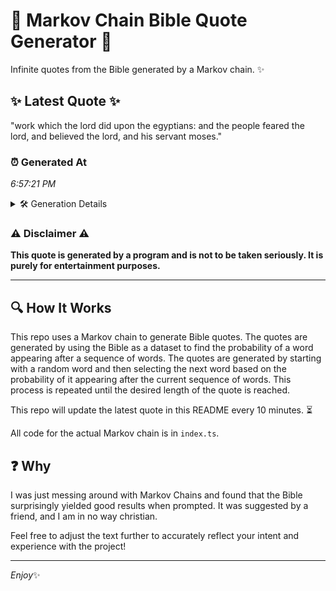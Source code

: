 # 📖 Markov Chain Bible Quote Generator 📖

Infinite quotes from the Bible generated by a Markov chain. ✨

## ✨ Latest Quote ✨
"work which the lord did upon the egyptians: and the people feared the lord, and believed the lord, and his servant moses."

### ⏰ Generated At
*6:57:21 PM*

<details>
    <summary>🛠️ Generation Details</summary>
    <p>
        <strong>🌱 Seed:</strong> work<br>
        <strong>🔄 Iterations:</strong> 21<br>
        <strong>📜 Context History:</strong><br>[ work ]: which<br>[ work, which ]: the<br>[ work, which, the ]: lord<br>[ work, which, the, lord ]: did<br>[ work, which, the, lord, did ]: upon<br>[ work, which, the, lord, did, upon ]: the<br>[ which, the, lord, did, upon, the ]: egyptians:<br>[ the, lord, did, upon, the, egyptians: ]: and<br>[ lord, did, upon, the, egyptians:, and ]: the<br>[ did, upon, the, egyptians:, and, the ]: people<br>[ upon, the, egyptians:, and, the, people ]: feared<br>[ the, egyptians:, and, the, people, feared ]: the<br>[ egyptians:, and, the, people, feared, the ]: lord,<br>[ and, the, people, feared, the, lord, ]: and<br>[ the, people, feared, the, lord,, and ]: believed<br>[ people, feared, the, lord,, and, believed ]: the<br>[ feared, the, lord,, and, believed, the ]: lord,<br>[ the, lord,, and, believed, the, lord, ]: and<br>[ lord,, and, believed, the, lord,, and ]: his<br>[ and, believed, the, lord,, and, his ]: servant<br>[ believed, the, lord,, and, his, servant ]: moses.<br>
    </p>
</details>

### ⚠️ Disclaimer ⚠️
**This quote is generated by a program and is not to be taken seriously. It is purely for entertainment purposes.**

---

## 🔍 How It Works

This repo uses a Markov chain to generate Bible quotes. The quotes are generated by using the Bible as a dataset to find the probability of a word appearing after a sequence of words. The quotes are generated by starting with a random word and then selecting the next word based on the probability of it appearing after the current sequence of words. This process is repeated until the desired length of the quote is reached.

This repo will update the latest quote in this README every 10 minutes. ⏳

All code for the actual Markov chain is in `index.ts`.

## ❓ Why

I was just messing around with Markov Chains and found that the Bible surprisingly yielded good results when prompted. 
It was suggested by a friend, and I am in no way christian.

Feel free to adjust the text further to accurately reflect your intent and experience with the project!

---

*Enjoy*✨
